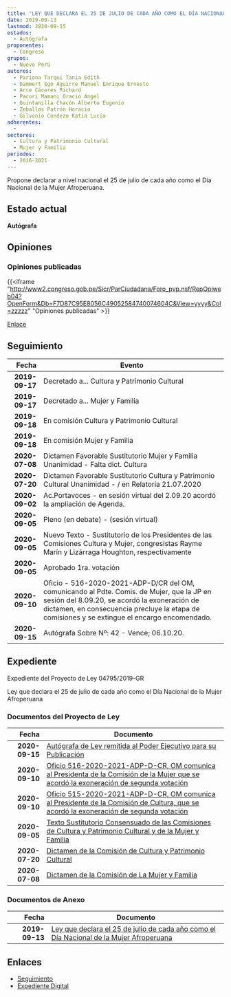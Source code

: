 ```yaml
---
title: "LEY QUE DECLARA EL 25 DE JULIO DE CADA AÑO COMO EL DÍA NACIONAL DE LA MUJER AFROPERUANA"
date: 2019-09-13
lastmod: 2020-09-15
estados: 
  - Autógrafa
proponentes: 
  - Congreso
grupos: 
  - Nuevo Perú
autores: 
  - Pariona Tarqui Tania Edith
  - Dammert Ego Aguirre Manuel Enrique Ernesto
  - Arce Cáceres Richard
  - Pacori Mamani Oracio Ángel
  - Quintanilla Chacón Alberto Eugenio
  - Zeballos Patrón Horacio
  - Gilvonio Condezo Katia Lucía
adherentes: 
  - 
sectores: 
  - Cultura y Patrimonio Cultural
  - Mujer y Familia
periodos: 
  - 2016-2021
---
```


Propone declarar a nivel nacional el 25 de julio de cada año como el Día Nacional de la Mujer Afroperuana.


## Estado actual

**Autógrafa**

## Opiniones

### Opiniones publicadas

{{<iframe "http://www2.congreso.gob.pe/Sicr/ParCiudadana/Foro_pvp.nsf/RepOpiweb04?OpenForm&Db=F7D87C95E8056C49052584740074604C&View=yyyy&Col=zzzzz" "Opiniones publicadas" >}}

[Enlace](http://www2.congreso.gob.pe/Sicr/ParCiudadana/Foro_pvp.nsf/RepOpiweb04?OpenForm&Db=F7D87C95E8056C49052584740074604C&View=yyyy&Col=zzzzz)

## Seguimiento

| Fecha | Evento |
|------:|--------|
| **2019-09-17** | Decretado a... Cultura y Patrimonio Cultural|
| **2019-09-17** | Decretado a... Mujer y Familia|
| **2019-09-18** | En comisión Cultura y Patrimonio Cultural|
| **2019-09-18** | En comisión Mujer y Familia|
| **2020-07-08** | Dictamen Favorable Sustitutorio Mujer y Familia Unanimidad - Falta dict. Cultura|
| **2020-07-20** | Dictamen Favorable Sustitutorio Cultura y Patrimonio Cultural Unanimidad - / en Relatoría 21.07.2020|
| **2020-09-02** | Ac.Portavoces - en sesión virtual del 2.09.20 acordó la ampliación de Agenda.|
| **2020-09-05** | Pleno (en debate) - (sesión virtual)|
| **2020-09-05** | Nuevo Texto - Sustitutorio de los Presidentes de las Comisiones Cultura y Mujer, congresistas Rayme Marín y Lizárraga Houghton, respectivamente|
| **2020-09-05** | Aprobado 1ra. votación|
| **2020-09-10** | Oficio - 516-2020-2021-ADP-D/CR del OM, comunicando al Pdte. Comis. de Mujer, que la JP en sesión del 8.09.20, se acordó la exoneración de dictamen, en consecuencia precluye la etapa de comisiones y se extingue el encargo encomendado.|
| **2020-09-15** | Autógrafa Sobre Nº: 42 - Vence; 06.10.20.|


## Expediente

Expediente del Proyecto de Ley 04795/2019-GR

Ley que declara el 25 de julio de cada año como el Día Nacional de la Mujer Afroperuana


### Documentos del Proyecto de Ley

| Fecha | Documento |
|------:|--------|
| **2020-09-15** | [Autógrafa de Ley remitida al Poder Ejecutivo para su Publicación](http://www.leyes.congreso.gob.pe/Documentos/2016_2021/Autografas/Ley_y_de_Resolucion_Legislativa/AU04795-20200915.pdf) |
| **2020-09-10** | [Oficio 516-2020-2021-ADP-D-CR, OM comunica al Presidenta de la Comisión de la Mujer que se acordó la exoneración de segunda votación](http://www.leyes.congreso.gob.pe/Documentos/2016_2021/Oficios/Oficialia_Mayor/OFICIO-516-2020-2021-ADP-D-CR.pdf) |
| **2020-09-10** | [Oficio 515-2020-2021-ADP-D-CR, OM comunica al Presidente de la Comisión de Cultura, que se acordó la exoneración de segunda votación](http://www.leyes.congreso.gob.pe/Documentos/2016_2021/Oficios/Oficialia_Mayor/OFICIO-515-2020-2021-ADP-D-CR.pdf) |
| **2020-09-05** | [Texto Sustitutorio Consensuado de las Comisiones de Cultura y Patrimonio Cultural y de la Mujer y Familia](http://www.leyes.congreso.gob.pe/Documentos/2016_2021/Texto_Sustitutorio/Proyectos_de_Ley/TS04795-20200905.pdf) |
| **2020-07-20** | [Dictamen de la Comisión de Cultura y Patrimonio Cultural](http://www.leyes.congreso.gob.pe/Documentos/2016_2021/Dictamenes/Proyectos_de_Ley/04795DC05MAY20200720.pdf) |
| **2020-07-08** | [Dictamen de la Comisión de La Mujer y Familia](http://www.leyes.congreso.gob.pe/Documentos/2016_2021/Dictamenes/Proyectos_de_Ley/04795DC15MAY-20200708.pdf) |

### Documentos de Anexo

| Fecha | Documento |
|------:|--------|
| **2019-09-13** | [Ley que declara el 25 de julio de cada año como el Día Nacional de la Mujer Afroperuana](http://www.leyes.congreso.gob.pe/Documentos/2016_2021/Proyectos_de_Ley_y_de_Resoluciones_Legislativas/PL0479520190913.pdf) |

## Enlaces 

- [Seguimiento](http://www2.congreso.gob.pe/Sicr/TraDocEstProc/CLProLey2016.nsf/f7fff46988ca05b1052578e100829cc7/c7722e2e4b7f0da6052584740069396b?OpenDocument)
- [Expediente Digital](http://www2.congreso.gob.pe/Sicr/TraDocEstProc/CLProLey2016.nsf/f7fff46988ca05b1052578e100829cc7/c7722e2e4b7f0da6052584740069396b?OpenDocument&Click=05257FB7005EB655.eb71d0cf91d8294e05256cdf006b5706/$Body/0.1C6C)
